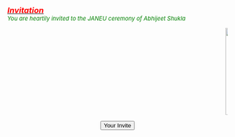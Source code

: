 <!DOCTYPE html>
<html><body><b><u><i><font size="4" color="red">Invitation</font></i></u></b><br/>
  <i><font size="2" color="green">You are heartily invited to the JANEU ceremony of Abhijeet Shukla</font></i>
  
  <marquee><img src="https://user-images.githubusercontent.com/79617246/109388285-2e76ed80-792c-11eb-96b1-d0cc3baa3d9c.jpg" width="200" height="200"><img src="https://user-images.githubusercontent.com/79617246/109388522-a72a7980-792d-11eb-83f4-93f937070fad.jpg" width="150" height="200"><img src="https://user-images.githubusercontent.com/79617246/109389462-bb24aa00-7932-11eb-93e4-260fe464f21e.jpg" width="200" height="200"><img src="https://user-images.githubusercontent.com/79617246/109389467-c37ce500-7932-11eb-965d-7244c31efb8a.jpg" width="300" height="200"></marquee>
  <center><button onclick="typeWriter()">Your Invite</button></center>
  <p id="demo"></p>
  <script>
  var i=0;
  var txt='Please come and bless us on 27 april';
  var speed=50;
  function typeWriter(){
  if(i<txt.length){
  document.getElementById("demo").innerHTML+=txt.charAt(i);
  i++;
  setTimeout(typeWriter,speed);
                    }
                    }
                    </script>
</body></html>
